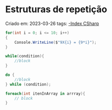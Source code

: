 # Estruturas de repetição
Criado em: 2023-03-26
tags: [-Index CSharp](-Index%20CSharp.md)

~~~cs
for(int i = 0; i <= 10; i++)
{
	Console.WriteLine($"9X{i} = {9*i}");
}
~~~

~~~cs
while(condition){
	//block
}
~~~

~~~cs
do {
	//block
} while (condition);
~~~

 ~~~cs
 foreach(int itenInArray in arrray){
	 // block
 }
 ~~~

